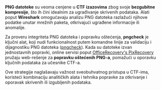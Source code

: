 **PNG datoteke** su veoma cenjene u **CTF izazovima** zbog svoje **bezgubitne kompresije**, što ih čini idealnim za ugrađivanje skrivenih podataka. Alati poput **Wireshark** omogućavaju analizu PNG datoteka razlažući njihove podatke unutar mrežnih paketa, otkrivajući ugrađene informacije ili anomalije.

Za proveru integriteta PNG datoteka i popravku oštećenja, **pngcheck** je ključni alat, koji nudi funkcionalnost putem komandne linije za validaciju i dijagnostiku PNG datoteka ([pngcheck](http://libpng.org/pub/png/apps/pngcheck.html)). Kada su datoteke izvan jednostavnih popravki, online servisi poput [OfficeRecovery's PixRecovery](https://online.officerecovery.com/pixrecovery/) pružaju web-rešenje za **popravku oštećenih PNG-a**, pomažući u oporavku ključnih podataka za učesnike CTF-a.

Ove strategije naglašavaju važnost sveobuhvatnog pristupa u CTF-ima, koristeći kombinaciju analitičkih alata i tehnika popravke za otkrivanje i oporavak skrivenih ili izgubljenih podataka.

